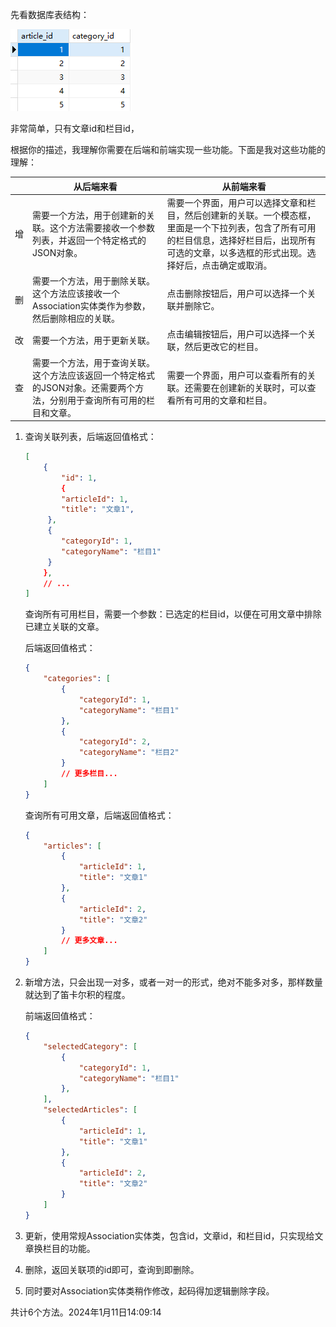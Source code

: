 先看数据库表结构：

![image-20240108155629733](关联文章和栏目/image-20240108155629733.png)

非常简单，只有文章id和栏目id，

根据你的描述，我理解你需要在后端和前端实现一些功能。下面是我对这些功能的理解：

|      | 从后端来看                                                   | 从前端来看                                                   |
| ---- | ------------------------------------------------------------ | ------------------------------------------------------------ |
| 增   | 需要一个方法，用于创建新的关联。这个方法需要接收一个参数列表，并返回一个特定格式的JSON对象。 | 需要一个界面，用户可以选择文章和栏目，然后创建新的关联。一个模态框，里面是一个下拉列表，包含了所有可用的栏目信息，选择好栏目后，出现所有可选的文章，以多选框的形式出现。选择好后，点击确定或取消。 |
| 删   | 需要一个方法，用于删除关联。这个方法应该接收一个Association实体类作为参数，然后删除相应的关联。 | 点击删除按钮后，用户可以选择一个关联并删除它。               |
| 改   | 需要一个方法，用于更新关联。                                 | 点击编辑按钮后，用户可以选择一个关联，然后更改它的栏目。     |
| 查   | 需要一个方法，用于查询关联。这个方法应该返回一个特定格式的JSON对象。还需要两个方法，分别用于查询所有可用的栏目和文章。 | 需要一个界面，用户可以查看所有的关联。还需要在创建新的关联时，可以查看所有可用的文章和栏目。 |

1. 查询关联列表，后端返回值格式：

   ```json
   [
       {
           "id": 1,
           {
           "articleId": 1,
           "title": "文章1",
       	},
       	{
           "categoryId": 1,
           "categoryName": "栏目1"
       	}
       },
       // ...
   ]
   ```
   查询所有可用栏目，需要一个参数：已选定的栏目id，以便在可用文章中排除已建立关联的文章。

   后端返回值格式：

   ```json
   {
       "categories": [
           {
               "categoryId": 1,
               "categoryName": "栏目1"
           },
           {
               "categoryId": 2,
               "categoryName": "栏目2"
           }
           // 更多栏目...
       ]
   }
   
   ```

   查询所有可用文章，后端返回值格式：

   ```json
   {
       "articles": [
           {
               "articleId": 1,
               "title": "文章1"
           },
           {
               "articleId": 2,
               "title": "文章2"
           }
           // 更多文章...
       ]
   }

2. 新增方法，只会出现一对多，或者一对一的形式，绝对不能多对多，那样数量就达到了笛卡尔积的程度。

   前端返回值格式：

   ```json
   {
       "selectedCategory": [
           {
               "categoryId": 1,
               "categoryName": "栏目1"
           },
       ],
       "selectedArticles": [
           {
               "articleId": 1,
               "title": "文章1"
           },
           {
               "articleId": 2,
               "title": "文章2"
           }
       ]
   }
   
   ```

3. 更新，使用常规Association实体类，包含id，文章id，和栏目id，只实现给文章换栏目的功能。

4. 删除，返回关联项的id即可，查询到即删除。

5. 同时要对Association实体类稍作修改，起码得加逻辑删除字段。

共计6个方法。2024年1月11日14:09:14
